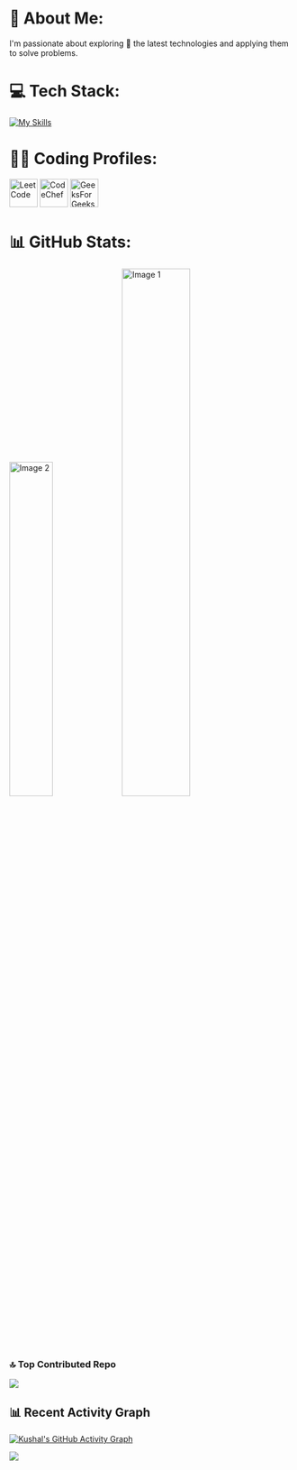# 💫 About Me:
I'm passionate about exploring 🔭 the latest technologies and applying them to solve problems.

# 💻 Tech Stack:
[![My Skills](https://skillicons.dev/icons?i=c,cpp,java,python,flask,react,git,html,css,figma,javascript,postman,babel,mysql,bootstrap,linux,jquery)](https://github.com/kushal7201)

# 🧑‍💻 Coding Profiles:
<a href="https://leetcode.com/u/devins112/" style="text-decoration: none;">
  <img src="https://cdn.simpleicons.org/leetcode" alt="LeetCode" style="width:50px;height:50px;border:none;">
</a>
<a href="https://www.codechef.com/users/devins" style="text-decoration: none;">
  <img src="https://cdn.simpleicons.org/codechef/B78C6F" alt="CodeChef" style="width:50px;height:50px;">
</a>
<a href="https://www.geeksforgeeks.org/user/kushal112/" style="text-decoration: none;">
  <img src="https://cdn.simpleicons.org/geeksforgeeks/36A952" alt="GeeksForGeeks" style="width:50px;height:50px;">
</a>

# 📊 GitHub Stats:
<span><img style="width: 39%;" src="https://github-readme-stats.vercel.app/api/top-langs/?username=kushal7201&theme=nightowl&hide_border=false&include_all_commits=false&count_private=false&layout=compact" alt="Image 2"></span>
<span><img style="width: 49%;" src="https://github-readme-stats.vercel.app/api?username=kushal7201&theme=nightowl&hide_border=false&include_all_commits=false&count_private=false" alt="Image 1"></span>
<!--- comment  <span>[![My Awesome Stats](https://awesome-github-stats.azurewebsites.net/user-stats/kushal7201?cardType=github&theme=dark&preferLogin=false&Text=7FDBCA&Title=C08EE3&Background=011627)](https://git.io/awesome-stats-card)</span> --->


### 🔝 Top Contributed Repo
![](https://github-contributor-stats.vercel.app/api?username=kushal7201&limit=5&theme=radical&combine_all_yearly_contributions=true)

## 📊 Recent Activity Graph
[![Kushal's GitHub Activity Graph](https://github-readme-activity-graph.vercel.app/graph?username=kushal7201&bg_color=000000&color=ababab&line=7e00e6&point=d1d1d1&area=true&hide_border=true)](https://github.com/kushal7201)

[![](https://visitcount.itsvg.in/api?id=kushal7201&label=Profile%20Views&color=6&icon=5&pretty=true)](https://github.com/kushal7201)
